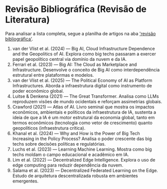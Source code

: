# Revisão Bibliográfica (Revisão de Literatura)

Para analisar a lista completa, segue a planilha de artigos na aba ['revisão bibliográfica'](https://docs.google.com/spreadsheets/d/1SpZNtq7pdonSwoVbp6UkzpJNDFh02OPrqijm60UlvM0/edit?usp=sharing).

1. van der Vlist et al. (2024) — Big AI, Cloud Infrastructure Dependence and the Geopolitics of AI. Explora como big techs passaram a exercer papel geopolítico central via domínio da nuvem e da IA.
2. Ferrari et al. (2023) — Big AI: The Cloud as Marketplace and Infrastructure. Desenvolve o conceito de Big AI como interdependência estrutural entre plataformas e modelos.
3. van der Vlist et al. (2025) — The Political Economy of AI as Platform Infrastructures. Aborda a infraestrutura digital como instrumento de poder econômico global.
4. Luitse & Denkena (2021) — The Great Transformer. Analisa como LLMs reproduzem visões de mundo ocidentais e reforçam assimetrias globais.
5. Crawford (2021) — Atlas of AI. Livro seminal que mostra os impactos econômicos, ambientais e políticos da infraestrutura de IA, sustenta a ideia de que a IA é um motor estrutural da economia global, tanto em termos econômicos (tecnologia como vetor de crescimento) quanto geopolíticos (infraestrutura crítica).
6. Khanal et al. (2024) — Why and How is the Power of Big Tech Increasing in the Policy Process? Analisa o poder crescente das big techs sobre decisões políticas e regulatórias.
7. Luchs et al. (2023) — Learning Machine Learning. Mostra como big techs moldam o campo educacional e acadêmico em IA.
8. Lim et al. (2022) — Decentralized Edge Intelligence. Explora o uso de edge computing para reduzir dependência da nuvem.
9. Salama et al. (2023) — Decentralized Federated Learning on the Edge. Estudo de arquitetura descentralizada robusta em ambientes emergentes.